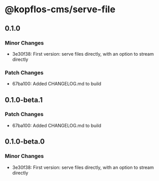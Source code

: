 # @kopflos-cms/serve-file

## 0.1.0

### Minor Changes

- 3e30f38: First version: serve files directly, with an option to stream directly

### Patch Changes

- 67ba100: Added CHANGELOG.md to build

## 0.1.0-beta.1

### Patch Changes

- 67ba100: Added CHANGELOG.md to build

## 0.1.0-beta.0

### Minor Changes

- 3e30f38: First version: serve files directly, with an option to stream directly
